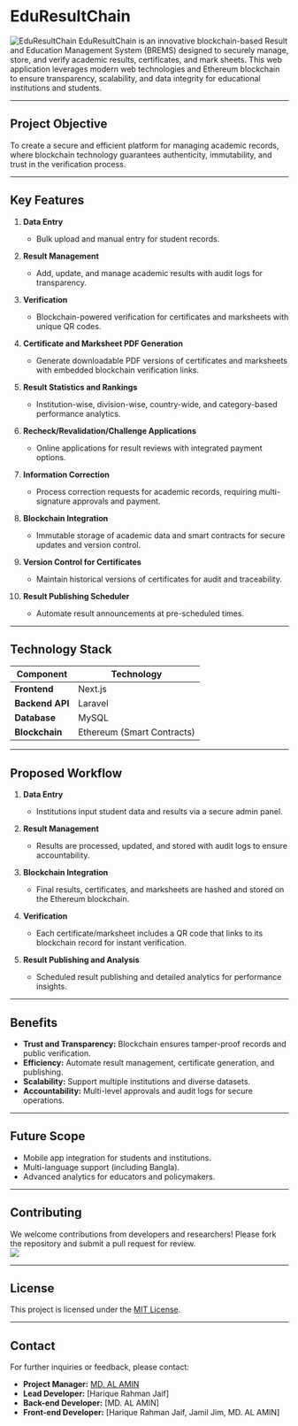 # EduResultChain  
![EduResultChain](https://repository-images.githubusercontent.com/911555839/abf47f4d-b8e1-4c6d-83ac-feda7e09d407)
EduResultChain is an innovative blockchain-based Result and Education Management System (BREMS) designed to securely manage, store, and verify academic results, certificates, and mark sheets. This web application leverages modern web technologies and Ethereum blockchain to ensure transparency, scalability, and data integrity for educational institutions and students.  

---

## **Project Objective**  
To create a secure and efficient platform for managing academic records, where blockchain technology guarantees authenticity, immutability, and trust in the verification process.  

---

## **Key Features**  

1. **Data Entry**  
   - Bulk upload and manual entry for student records.  

2. **Result Management**  
   - Add, update, and manage academic results with audit logs for transparency.  

3. **Verification**  
   - Blockchain-powered verification for certificates and marksheets with unique QR codes.  

4. **Certificate and Marksheet PDF Generation**  
   - Generate downloadable PDF versions of certificates and marksheets with embedded blockchain verification links.  

5. **Result Statistics and Rankings**  
   - Institution-wise, division-wise, country-wide, and category-based performance analytics.  

6. **Recheck/Revalidation/Challenge Applications**  
   - Online applications for result reviews with integrated payment options.  

7. **Information Correction**  
   - Process correction requests for academic records, requiring multi-signature approvals and payment.  

8. **Blockchain Integration**  
   - Immutable storage of academic data and smart contracts for secure updates and version control.  

9. **Version Control for Certificates**  
   - Maintain historical versions of certificates for audit and traceability.  

10. **Result Publishing Scheduler**  
    - Automate result announcements at pre-scheduled times.  

---

## **Technology Stack**  

| Component       | Technology              |
|------------------|--------------------------|
| **Frontend**    | Next.js                 |
| **Backend API** | Laravel                 |
| **Database**    | MySQL                   |
| **Blockchain**  | Ethereum (Smart Contracts) |

---

## **Proposed Workflow**  

1. **Data Entry**  
   - Institutions input student data and results via a secure admin panel.  

2. **Result Management**  
   - Results are processed, updated, and stored with audit logs to ensure accountability.  

3. **Blockchain Integration**  
   - Final results, certificates, and marksheets are hashed and stored on the Ethereum blockchain.  

4. **Verification**  
   - Each certificate/marksheet includes a QR code that links to its blockchain record for instant verification.  

5. **Result Publishing and Analysis**  
   - Scheduled result publishing and detailed analytics for performance insights.  

---

## **Benefits**  

- **Trust and Transparency:** Blockchain ensures tamper-proof records and public verification.  
- **Efficiency:** Automate result management, certificate generation, and publishing.  
- **Scalability:** Support multiple institutions and diverse datasets.  
- **Accountability:** Multi-level approvals and audit logs for secure operations.  

---

## **Future Scope**  

- Mobile app integration for students and institutions.  
- Multi-language support (including Bangla).  
- Advanced analytics for educators and policymakers.  

---

## **Contributing**  
We welcome contributions from developers and researchers! Please fork the repository and submit a pull request for review.  
<a href="https://github.com/alaminXpro/EduResultChain/graphs/contributors">
  <img src="https://contrib.rocks/image?repo=alaminXpro/EduResultChain" />
</a>

---

## **License**  
This project is licensed under the [MIT License](LICENSE).  

---

## **Contact**  
For further inquiries or feedback, please contact:  
- **Project Manager:** [MD. AL AMIN](https://www.linkedin.com/in/alaminxpro/)
- **Lead Developer:** [Harique Rahman Jaif]
- **Back-end Developer:** [MD. AL AMIN]
- **Front-end Developer:** [Harique Rahman Jaif, Jamil Jim, MD. AL AMIN]

